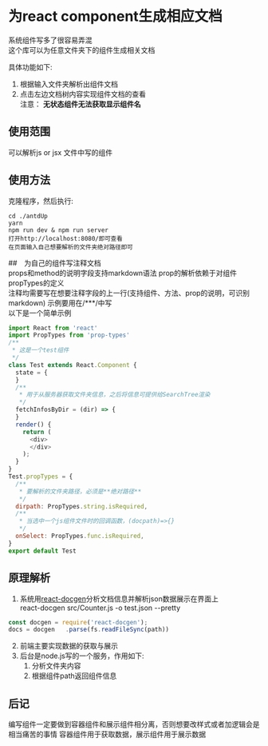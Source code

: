 # 为react component生成相应文档    
系统组件写多了很容易弄混  
这个库可以为任意文件夹下的组件生成相关文档  

具体功能如下:  
1. 根据输入文件夹解析出组件文档  
2. 点击左边文档树内容实现组件文档的查看  
注意： **无状态组件无法获取显示组件名**  

## 使用范围  
可以解析js or jsx 文件中写的组件    
## 使用方法  
克隆程序，然后执行:  
```  
cd ./antdUp  
yarn  
npm run dev & npm run server  
打开http://localhost:8080/即可查看 
在页面输入自己想要解析的文件夹绝对路径即可   
```  

##　为自己的组件写注释文档  
props和method的说明字段支持markdown语法 
prop的解析依赖于对组件propTypes的定义  
注释均需要写在想要注释字段的上一行(支持组件、方法、prop的说明，可识别markdown)
示例要用在/***/中写  
以下是一个简单示例
```javascript
import React from 'react'
import PropTypes from 'prop-types'
/**
 * 这是一个test组件
 */
class Test extends React.Component {
  state = {
  }
  /**
   * 用于从服务器获取文件夹信息，之后将信息可提供给SearchTree渲染
   */
  fetchInfosByDir = (dir) => {
  }
  render() {
    return (
      <div>
      </div>
    );
  }
}
Test.propTypes = {
  /**
   * 要解析的文件夹路径，必须是**绝对路径**
   */
  dirpath: PropTypes.string.isRequired,
  /**
   * 当选中一个js组件文件时的回调函数，(docpath)=>{}
   */
  onSelect: PropTypes.func.isRequired,
}
export default Test

```

## 原理解析  
1. 系统用[react-docgen](https://github.com/reactjs/react-docgen)分析文档信息并解析json数据展示在界面上      
react-docgen src/Counter.js -o test.json --pretty  
```javascript    
const docgen = require('react-docgen');  
docs = docgen   .parse(fs.readFileSync(path))  
```  
2. 前端主要实现数据的获取与展示  
3. 后台是node.js写的一个服务，作用如下:  
    1. 分析文件夹内容  
    2. 根据组件path返回组件信息  
  
## 后记  
编写组件一定要做到容器组件和展示组件相分离，否则想要改样式或者加逻辑会是相当痛苦的事情
容器组件用于获取数据，展示组件用于展示数据

